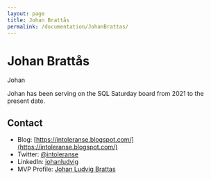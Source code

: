 ```yaml
---
layout: page
title: Johan Brattås
permalink: /documentation/JohanBrattas/
---
```

# Johan Brattås
Johan 

Johan has been serving on the SQL Saturday board from 2021 to the present date.

## Contact
- Blog: [https://intoleranse.blogspot.com/](https://intoleranse.blogspot.com/)
- Twitter: [@intoleranse](https://twitter.com/intoleranse)
- LinkedIn: [johanludvig](https://www.linkedin.com/in/johanludvig/)
- MVP Profile: [Johan Ludvig Brattas](https://mvp.microsoft.com/en-US/MVP/profile/a7b6d7cc-2d2e-eb11-a813-000d3a8dfe0d)
